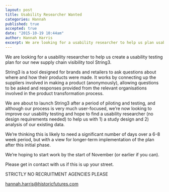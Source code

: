 ```yaml
---
layout: post
title: Usability Researcher Wanted
categories: Hannah
published: true
accepted: true
date: "2015-10-19 10:44am"
author: Hannah Harris
excerpt: We are looking for a usability researcher to help us plan usability testing of our new supply chain visibility tool String3.
---
```



We are looking for a usability researcher to help us create a usability testing plan for our new supply chain visibility tool String3.

String3 is a tool designed for brands and retailers to ask questions about where and how their products were made. It works by connecting up the suppliers involved in making a product (anonymously), allowing questions to be asked and responses provided from the relevant organisations involved in the product transformation process. 

We are about to launch String3 after a period of piloting and testing, and although our process is very much user-focused,  we’re now looking to improve our usability testing and hope to find a usability researcher (no design requirements needed) to help us with 1) a study design and 2) analysis of our existing data. 

We’re thinking this is likely to need a significant number of days over a 6-8 week period, but with a view for longer-term implementation of the plan after this initial phase. 

We’re hoping to start work by the start of November (or earlier if you can).

Please get in contact with us if this is up your street.

STRICTLY NO RECRUITMENT AGENCIES PLEASE

hannah.harris@historicfutures.com
